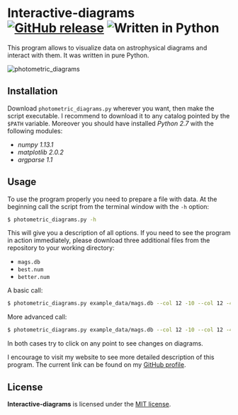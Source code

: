 # Interactive-diagrams [![GitHub release](http://www.astro.uni.wroc.pl/ludzie/brus/img/github/ver20170223.svg "download")](https://github.com/pbrus/interactive-diagrams/blob/master/photometric_diagrams.py) ![Written in Python](http://www.astro.uni.wroc.pl/ludzie/brus/img/github/python.svg "language")

This program allows to visualize data on astrophysical diagrams and interact with them. It was written in pure Python.

![photometric_diagrams](http://www.astro.uni.wroc.pl/ludzie/brus/img/github/phot-diagrams.gif)

## Installation

Download `photometric_diagrams.py` wherever you want, then make the script executable. I recommend to download it to any catalog pointed by the `$PATH` variable. Moreover you should have installed *Python 2.7* with the following modules:

 * *numpy 1.13.1*
 * *matplotlib 2.0.2*
 * *argparse 1.1*

## Usage

To use the program properly you need to prepare a file with data. At the beginning call the script from the terminal window with the `-h` option:
```bash
$ photometric_diagrams.py -h
```
This will give you a description of all options. If you need to see the program in action immediately, please download three additional files from the repository to your working directory:

 * `mags.db`
 * `best.num`
 * `better.num`

A basic call:
```bash
$ photometric_diagrams.py example_data/mags.db --col 12 -10 --col 12 -4
```
More advanced call:
```bash
$ photometric_diagrams.py example_data/mags.db --col 12 -10 --col 12 -4 --grp example_data/best.num green --grp example_data/better.num yellow -t
```
In both cases try to click on any point to see changes on diagrams.

I encourage to visit my website to see more detailed description of this program. The current link can be found on my [GitHub profile](https://github.com/pbrus).

## License

**Interactive-diagrams** is licensed under the [MIT license](http://opensource.org/licenses/MIT).
